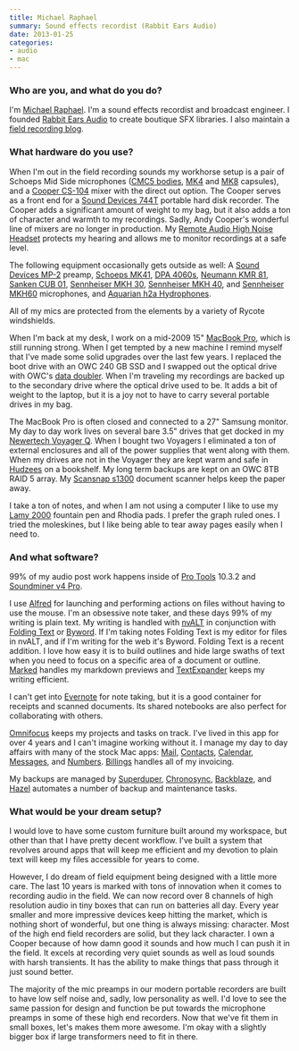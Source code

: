 ```yaml
---
title: Michael Raphael
summary: Sound effects recordist (Rabbit Ears Audio)
date: 2013-01-25
categories:
- audio
- mac
---
```


### Who are you, and what do you do?

I'm [Michael Raphael](http://twitter.com/sepulchra "Michael's Twitter account."). I'm a sound effects recordist and broadcast engineer. I founded [Rabbit Ears Audio](http://rabbitearsaudio.com "Michael's SFX company.") to create boutique SFX libraries. I also maintain a [field recording blog](http://sepulchra.com/blog "Michael's weblog").

### What hardware do you use?

When I'm out in the field recording sounds my workhorse setup is a pair of Schoeps Mid Side microphones ([CMC5 bodies][cmc-5-ug], [MK4][mk-4] and [MK8][mk-8] capsules), and a [Cooper CS-104][cs-104] mixer with the direct out option. The Cooper serves as a front end for a [Sound Devices 744T][744t] portable hard disk recorder. The Cooper adds a significant amount of weight to my bag, but it also adds a ton of character and warmth to my recordings. Sadly, Andy Cooper's wonderful line of mixers are no longer in production. My [Remote Audio High Noise Headset][hn-7506] protects my hearing and allows me to monitor recordings at a safe level.

The following equipment occasionally gets outside as well: A [Sound Devices MP-2][mp-2] preamp, [Schoeps MK41][mk-41], [DPA 4060s][4060], [Neumann KMR 81][kmr-81-i], [Sanken CUB 01][cub-01], [Sennheiser MKH 30][mkh-30], [Sennheiser MKH 40][mkh-40], and [Sennheiser MKH60][mkh-60] microphones, and [Aquarian h2a Hydrophones][h2a-xlr].

All of my mics are protected from the elements by a variety of Rycote windshields.

When I'm back at my desk, I work on a mid-2009 15" [MacBook Pro][macbook-pro], which is still running strong. When I get tempted by a new machine I remind myself that I've made some solid upgrades over the last few years. I replaced the boot drive with an OWC 240 GB SSD and I swapped out the optical drive with OWC's [data doubler][data-doubler]. When I'm traveling my recordings are backed up to the secondary drive where the optical drive used to be. It adds a bit of weight to the laptop, but it is a joy not to have to carry several portable drives in my bag. 

The MacBook Pro is often closed and connected to a 27" Samsung monitor. My day to day work lives on several bare 3.5" drives that get docked in my [Newertech Voyager Q][voyager-q]. When I bought two Voyagers I eliminated a ton of external enclosures and all of the power supplies that went along with them. When my drives are not in the Voyager they are kept warm and safe in [Hudzees][hudzee] on a bookshelf. My long term backups are kept on an OWC 8TB RAID 5 array. My [Scansnap s1300][scansnap-s1300] document scanner helps keep the paper away.

I take a ton of notes, and when I am not using a computer I like to use my [Lamy 2000][2000] fountain pen and Rhodia pads. I prefer the graph ruled ones. I tried the moleskines, but I like being able to tear away pages easily when I need to.

### And what software?

99% of my audio post work happens inside of [Pro Tools][pro-tools] 10.3.2 and [Soundminer v4 Pro][v4pro].

I use [Alfred][] for launching and performing actions on files without having to use the mouse. I'm an obsessive note taker, and these days 99% of my writing is plain text. My writing is handled with [nvALT][] in conjunction with [Folding Text][foldingtext] or [Byword][]. If I'm taking notes Folding Text is my editor for files in nvALT, and if I'm writing for the web it's Byword. Folding Text is a recent addition. I love how easy it is to build outlines and hide large swaths of text when you need to focus on a specific area of a document or outline. [Marked][] handles my markdown previews and [TextExpander][] keeps my writing efficient. 

I can't get into [Evernote][] for note taking, but it is a good container for receipts and scanned documents. Its shared notebooks are also perfect for collaborating with others.

[Omnifocus][] keeps my projects and tasks on track. I've lived in this app for over 4 years and I can't imagine working without it. I manage my day to day affairs with many of the stock Mac apps: [Mail][], [Contacts][address-book], [Calendar][ical], [Messages][], and [Numbers][]. [Billings][] handles all of my invoicing.

My backups are managed by [Superduper][], [Chronosync][], [Backblaze][], and [Hazel][] automates a number of backup and maintenance tasks.

### What would be your dream setup?

I would love to have some custom furniture built around my workspace, but other than that I have pretty decent workflow. I've built a system that revolves around apps that will keep me efficient and my devotion to plain text will keep my files accessible for years to come. 

However, I do dream of field equipment being designed with a little more care. The last 10 years is marked with tons of innovation when it comes to recording audio in the field. We can now record over 8 channels of high resolution audio in tiny boxes that can run on batteries all day. Every year smaller and more impressive devices keep hitting the market, which is nothing short of wonderful, but one thing is always missing: character. Most of the high end field recorders are solid, but they lack character. I own a Cooper because of how damn good it sounds and how much I can push it in the field. It excels at recording very quiet sounds as well as loud sounds with harsh transients. It has the ability to make things that pass through it just sound better. 

The majority of the mic preamps in our modern portable recorders are built to have low self noise and, sadly, low personality as well. I'd love to see the same passion for design and function be put towards the microphone preamps in some of these high end recorders. Now that we've fit them in small boxes, let's makes them more awesome. I'm okay with a slightly bigger box if large transformers need to fit in there.

[2000]: https://www.lamy.com/en/lamy-2000/ "A fountain pen."
[4060]: https://www.dpamicrophones.com/en/products.aspx?c=Item&item=24035 "An omnidirectional microphone."
[744t]: https://www.sounddevices.com/products/744t/ "A four-channel recorder."
[address-book]: https://support.apple.com/en-us/HT201728 "A contacts application included with Mac OS X."
[alfred]: https://www.alfredapp.com/ "A launcher app for the Mac."
[backblaze]: https://www.backblaze.com/cloud-backup.html "Online backup."
[billings]: https://www.marketcircle.com/billingspro/ "Time billing software for the Mac."
[byword]: https://bywordapp.com/ "A full-screen writing tool for the Mac."
[chronosync]: https://www.econtechnologies.com/chronosync/overview.html "A synchronising and backup tool for the Mac."
[cmc-5-ug]: https://schoeps.de/en/products/cmc5 "A microphone amplifier."
[cs-104]: http://www.coopersound.com/cs104.htm "A four-channel mixer."
[cub-01]: http://www.sanken-mic.com/en/product/product.cfm/1.1005000 "A boundary microphone."
[data-doubler]: https://eshop.macsales.com/shop/drive_bracket/datadoubler/ "A drive bracket for adding a second drive to a Mac."
[evernote]: https://evernote.com/ "Online software for capturing notes."
[foldingtext]: http://www.foldingtext.com/ "A unique text editor for the Mac."
[h2a-xlr]: http://www.aquarianaudio.com/h2a-xlr-hydrophone.html "A hydrophone."
[hazel]: https://www.noodlesoft.com/ "A file organiser/housekeeper for the Mac."
[hn-7506]: https://www.remoteaudio.com/high_noise_headset/ "High noise environment headphones."
[hudzee]: https://hudzee.myshopify.com/ "A storage container for bare external hard drives."
[ical]: https://en.wikipedia.org/wiki/Calendar_(Apple) "The calendar software included with macOS."
[kmr-81-i]: http://www.neumann.com/?lang=en&id=current_microphones&cid=kmr81i_description "A shotgun microphone."
[macbook-pro]: https://www.apple.com/macbook-pro/ "A laptop."
[mail]: https://en.wikipedia.org/wiki/Mail_(application) "The default Mac OS X mail client."
[marked]: https://marked2app.com/ "A Markdown preview tool for Mac text editors."
[messages]: https://en.wikipedia.org/wiki/Messages_(application) "A chat client for Mac."
[mk-41]: https://schoeps.de/en/products/mk41 "A microphone capsule."
[mk-4]: https://schoeps.de/en/products/mk4 "A microphone capsule."
[mk-8]: https://schoeps.de/en/products/mk8 "A microphone capsule."
[mkh-30]: https://en-us.sennheiser.com/studio-condenser-microphone-soloists-instrument-mkh-30-p48 "A condenser microphone."
[mkh-40]: https://en-us.sennheiser.com/cardioid-condenser-microphone-mkh-40-p48 "A pressure gradient microphone."
[mkh-60]: https://en-us.sennheiser.com/short-gun-microphone-film-reporting-mkh-60-1 "A shotgun microphone."
[mp-2]: https://www.sounddevices.com/products/mp2/ "A microphone preamp."
[numbers]: https://www.apple.com/numbers/ "A spreadsheet application for the Mac."
[nvalt]: https://brettterpstra.com/projects/nvalt/ "A fork of Notational Velocity with extra features."
[omnifocus]: https://www.omnigroup.com/omnifocus/ "Task management software for the Mac."
[pro-tools]: https://www.avid.com/US/products/Pro-Tools-8-Software "Audio editing and processing software."
[scansnap-s1300]: https://www.fujitsu.com/us/services/computing/peripherals/scanners/scansnap/s1300.html "A portable scanner."
[superduper]: http://shirt-pocket.com/SuperDuper/SuperDuperDescription.html "An excellent Mac backup/cloning application."
[textexpander]: https://smilesoftware.com/textexpander "A Mac app for adding custom abbreviations for often-used text."
[v4pro]: https://store.soundminer.com/macintosh-products/soundminer-v4pro-mac-osx.html "A digital audio asset manager."
[voyager-q]: https://www.newertech.com/products/voyagerq.php "A hard drive docking system."
